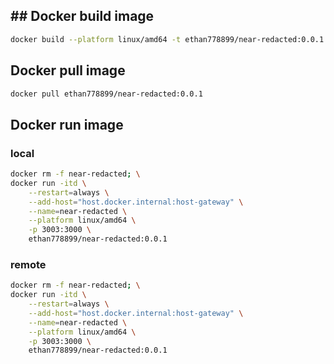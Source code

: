 ## ## Docker build image

```bash
docker build --platform linux/amd64 -t ethan778899/near-redacted:0.0.1 -f Dockerfile .
```

## Docker pull image

```bash
docker pull ethan778899/near-redacted:0.0.1
```

## Docker run image

### local

```bash
docker rm -f near-redacted; \
docker run -itd \
    --restart=always \
    --add-host="host.docker.internal:host-gateway" \
    --name=near-redacted \
    --platform linux/amd64 \
    -p 3003:3000 \
    ethan778899/near-redacted:0.0.1
```

### remote

```bash
docker rm -f near-redacted; \
docker run -itd \
    --restart=always \
    --add-host="host.docker.internal:host-gateway" \
    --name=near-redacted \
    --platform linux/amd64 \
    -p 3003:3000 \
    ethan778899/near-redacted:0.0.1
```
